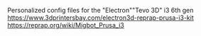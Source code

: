 Personalized config files for the "Electron"\"Tevo 3D" i3 6th gen
https://www.3dprintersbay.com/electron3d-reprap-prusa-i3-kit
https://reprap.org/wiki/Migbot_Prusa_i3
